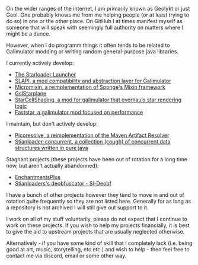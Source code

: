 On the wider ranges of the internet, I am primarily known as Geolykt or just Geol. One probably knows me from me helping people (or at least trying to do so) in one or the other place. On GitHub I at times manifest myself as someone that will speak with seemingly full authority on matters where I might be a dunce.

However, when I do programm things it often tends to be related to Galimulator modding or writing random general-purpose java libraries.

I currently actively develop:
 - [The Starloader Launcher](https://github.com/stianloader/Starloader)
 - [SLAPI, a mod compatibility and abstraction layer for Galimulator](https://github.com/stianloader/Starloader-API)
 - [Micromixin, a reimplementation of Sponge's Mixin framework](https://github.com/stianloader/Micromixin)
 - [GslStarplane](https://github.com/stianloader/GslStarplane)
 - [StarCellShading, a mod for galimulator that overhauls star rendering logic](https://github.com/Geolykt/StarCellShading)
 - [Faststar, a galimulator mod focused on performance](https://github.com/Geolykt/FastStar)

I maintain, but don't actively develop:
 - [Picoresolve, a reimplementation of the Maven Artifact Resolver](https://github.com/stianloader/PicoResolve)
 - [Stianloader-concurrent, a collection (cough) of concurrent data structures written in pure java](https://github.com/stianloader/stianloader-concurrent)

Stagnant projects (these projects have been out of rotation for a long time now, but aren't actually abandonned):
 - [EnchantmentsPlus](https://github.com/Geolykt/EnchantmentsPlus)
 - [Stianloaders's deobfuscator - Sl-Deobf](https://github.com/stianloader/Sl-deobf)

I have a bunch of other projects however they tend to move in and out of rotation quite frequently so they are not
listed here. Generally for as long as a repository is not archived I will still give out support to it.

I work on all of my stuff voluntarily, please do not expect that I continue to work on these projects.
If you wish to help my projects financially, it is best to give the aid to upstream projects
that are usually neglected otherwise.

Alternatively - if you have some kind of skill that I completely lack (i.e. being good at art, music,
storytelling, etc etc.) and wish to help - then feel free to contact me via discord, email or some other
way.
